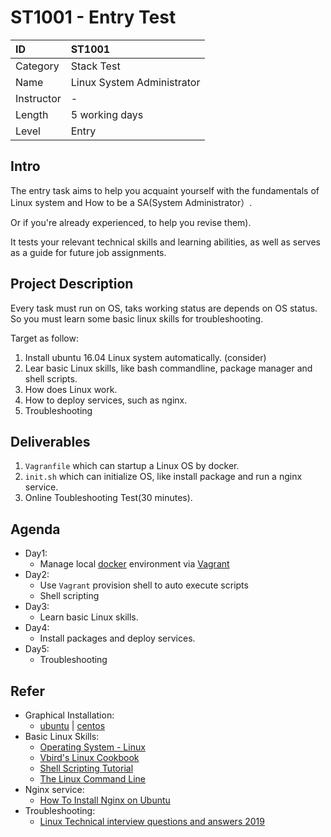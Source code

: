 # ST1001 - Entry Test

| ID            | ST1001                          |
| :--------     | :-----                          |
| Category      | Stack Test                      |
| Name          | Linux System Administrator      |
| Instructor    | -                               | 
| Length        | 5 working days                  |
| Level         | Entry                           |

## Intro
The entry task aims to help you acquaint yourself with the fundamentals of Linux system and How to be a SA(System Administrator）.

Or if you're already experienced, to help you revise them).

 It tests your relevant technical skills and learning abilities, as well as serves as a guide for future job assignments.

## Project Description

Every task must run on OS, taks working status are depends on OS status. So you must learn some basic linux skills for troubleshooting.

Target as follow:
1. Install ubuntu 16.04 Linux system automatically. (consider)
2. Lear basic Linux skills, like bash commandline, package manager and shell scripts.
3. How does Linux work.
4. How to deploy services, such as nginx.
5. Troubleshooting

## Deliverables
1. `Vagranfile` which can startup a Linux OS by docker.
2. `init.sh` which can initialize OS, like install package and run a nginx service.
3. Online Toubleshooting Test(30 minutes).

## Agenda
- Day1: 
    - Manage local [docker](https://hub.docker.com/?overlay=onboarding) environment via [Vagrant](https://www.vagrantup.com/intro/getting-started/index.html) 
- Day2:
    - Use `Vagrant` provision shell to auto execute scripts
    - Shell scripting
- Day3:
    - Learn basic Linux skills.
- Day4:
    - Install packages and deploy services.
- Day5:
    - Troubleshooting

## Refer
- Graphical Installation:
    - [ubuntu](https://tutorials.ubuntu.com/tutorial/tutorial-install-ubuntu-desktop#0) | [centos](https://access.redhat.com/documentation/en-us/red_hat_enterprise_linux/7/html/installation_guide/chap-getting-started#sect-graphical-installation)
- Basic Linux Skills:
    - [Operating System - Linux](https://www.tutorialspoint.com/operating_system/os_linux.htm)
    - [Vbird's Linux Cookbook](http://cn.linux.vbird.org/linux_basic/linux_basic.php)
    - [Shell Scripting Tutorial](https://www.tutorialspoint.com/unix/shell_scripting.htm)
    - [The Linux Command Line](http://linuxcommand.org/index.php)
- Nginx service:
    - [How To Install Nginx on Ubuntu](https://www.digitalocean.com/community/tutorials/how-to-install-nginx-on-ubuntu-18-04-quickstart)
- Troubleshooting:
    - [Linux Technical interview questions and answers 2019](https://www.udemy.com/linux-technical-interview-questions-and-answers/)
